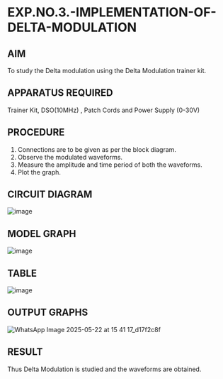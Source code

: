# EXP.NO.3.-IMPLEMENTATION-OF-DELTA-MODULATION

  
## AIM    
 To study the Delta modulation using the Delta Modulation trainer kit. 
## APPARATUS REQUIRED
Trainer Kit, DSO(10MHz) , Patch Cords and Power Supply (0-30V)   
## PROCEDURE
1. Connections are to be given as per the block diagram.
2. Observe the modulated waveforms.
3. Measure the amplitude and time period of both the waveforms.
4. Plot the graph.

## CIRCUIT DIAGRAM
![image](https://github.com/user-attachments/assets/c838069d-4949-4fc0-9bd0-5e770d2ea1ed)
## MODEL GRAPH
![image](https://github.com/user-attachments/assets/0e28ab81-2aeb-477b-a13b-d3cad8f52265)
## TABLE
![image](https://github.com/user-attachments/assets/7fa0fe66-1d29-4a24-83fc-e2aadf156685)



## OUTPUT GRAPHS
![WhatsApp Image 2025-05-22 at 15 41 17_d17f2c8f](https://github.com/user-attachments/assets/21c958d7-e2d8-4de3-9962-06fc280e52e4)


## RESULT 

Thus Delta Modulation is studied and the waveforms are obtained.
